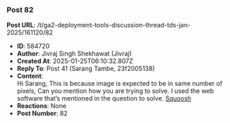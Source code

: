 ### Post 82
**Post URL**: /t/ga2-deployment-tools-discussion-thread-tds-jan-2025/161120/82
- **ID**: 584720
- **Author**: Jivraj Singh Shekhawat (Jivraj)
- **Created At**: 2025-01-25T06:10:32.807Z
- **Reply To**: Post 41 (Sarang Tambe, 23f2005138)
- **Content**:  
  Hi Sarang,
This is because image is expected to be in same number of pixels, Can you mention how you are trying to solve.
I used the web software that’s mentioned in the question to solve. <a href="https://squoosh.app/" rel="noopener nofollow ugc">Squoosh</a>
- **Reactions**: None
- **Post Number**: 82


